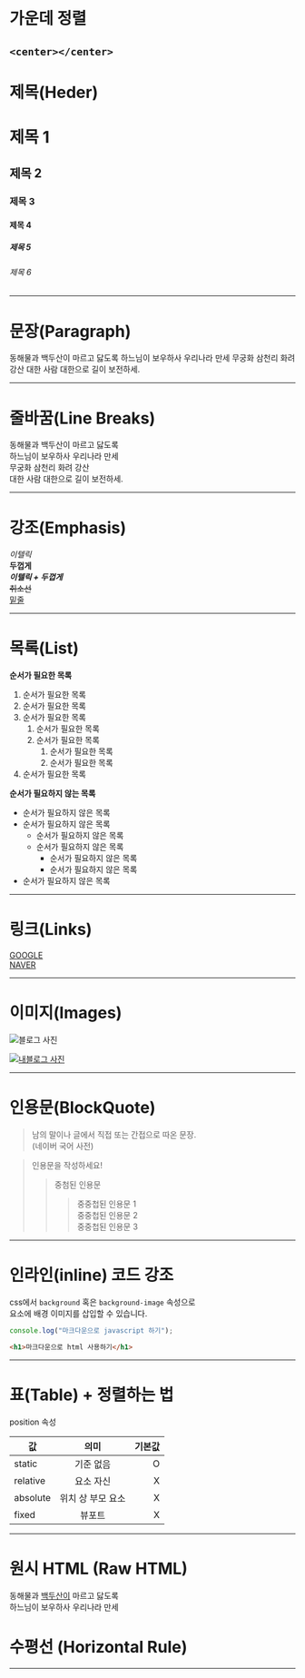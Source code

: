 # 가운데 정렬<br>

## `<center></center>`<br>

# 제목(Heder)

# 제목 1

## 제목 2

### 제목 3

#### 제목 4

##### 제목 5

###### 제목 6

---

# 문장(Paragraph)

동해물과 백두산이 마르고 닳도록
하느님이 보우하사 우리나라 만세
무궁화 삼천리 화려 강산
대한 사람 대한으로 길이 보전하세.

---

# 줄바꿈(Line Breaks)

동해물과 백두산이 마르고 닳도록<br>
하느님이 보우하사 우리나라 만세<br>
무궁화 삼천리 화려 강산<br>
대한 사람 대한으로 길이 보전하세.

---

# 강조(Emphasis)

_이텔릭_<br>
**두껍게**<br>
**_이텔릭 + 두껍게_**<br>
~~취소선~~<br>
<u>밑줄</u><br>

---

# 목록(List)

**순서가 필요한 목록**<br>

1. 순서가 필요한 목록
2. 순서가 필요한 목록
3. 순서가 필요한 목록
   1. 순서가 필요한 목록
   2. 순서가 필요한 목록
      1. 순서가 필요한 목록
      2. 순서가 필요한 목록
4. 순서가 필요한 목록

**순서가 필요하지 않는 목록**<br>

- 순서가 필요하지 않은 목록
- 순서가 필요하지 않은 목록
  - 순서가 필요하지 않은 목록
  - 순서가 필요하지 않은 목록
    - 순서가 필요하지 않은 목록
    - 순서가 필요하지 않은 목록
- 순서가 필요하지 않은 목록

---

# 링크(Links)

[GOOGLE](https://google.com) <br>
[NAVER](https://naver.com)

---

# 이미지(Images)

![블로그 사진](https://blogpfthumb-phinf.pstatic.net/MjAyMjAxMTJfMjkg/MDAxNjQxOTY3NDI3ODYy.YN31oWldMiwa3CJl43QQwGG4j2VP4gHUmMwv1Op7YCQg.2N6yBdw1UB9lANLkOzE8eJ549LtG9_Eq-qiYPYsJnN4g.PNG.dmdrk1414/SmartSelectImage_2021-11-03-17-20-01.png/SmartSelectImage_2021-11-03-17-20-01.png?type=w161)

[![내블로그 사진](https://blogpfthumb-phinf.pstatic.net/MjAyMjAxMTJfMjkg/MDAxNjQxOTY3NDI3ODYy.YN31oWldMiwa3CJl43QQwGG4j2VP4gHUmMwv1Op7YCQg.2N6yBdw1UB9lANLkOzE8eJ549LtG9_Eq-qiYPYsJnN4g.PNG.dmdrk1414/SmartSelectImage_2021-11-03-17-20-01.png/SmartSelectImage_2021-11-03-17-20-01.png?type=w161)](https://blog.naver.com/dmdrk1414)

---

# 인용문(BlockQuote)

> 남의 말이나 글에서 직접 또는 간접으로 따온 문장. <br>
> (네이버 국어 사전)

> 인용문을 작성하세요!
>
> > 중첨된 인용문
> >
> > > 중중첩된 인용문 1<br>
> > > 중중첩된 인용문 2<br>
> > > 중중첩된 인용문 3<br>

---

# 인라인(inline) 코드 강조

css에서 `background` 혹은 `background-image` 속성으로<br> 요소에 배경 이미지를 삽입할 수 있습니다.

```javascript
console.log("마크다운으로 javascript 하기");
```

```html
<h1>마크다운으로 html 사용하기</h1>
```

---

# 표(Table) + 정렬하는 법

position 속성

| 값       |       의미        | 기본값 |
| -------- | :---------------: | -----: |
| static   |     기준 없음     |      O |
| relative |     요소 자신     |      X |
| absolute | 위치 상 부모 요소 |      X |
| fixed    |      뷰포트       |      X |

---

# 원시 HTML (Raw HTML)

동해물과 <u>백두산이</u> 마르고 닳도록<br>
하느님이 보우하사 우리나라 만세<br>

# 수평선 (Horizontal Rule)

---
